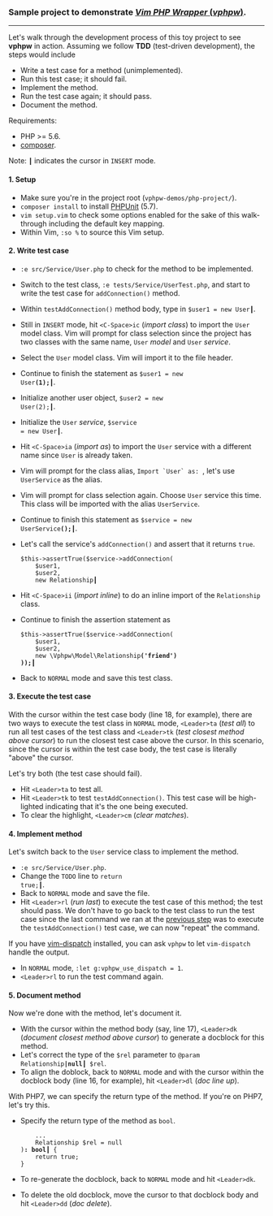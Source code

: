 ### Sample project to demonstrate [*Vim PHP Wrapper* (*vphpw*)](https://github.com/diepm/vim-php-wrapper).

---

Let's walk through the development process of this toy project to see **vphpw**
in action. Assuming we follow **TDD** (test-driven development), the steps would
include

  * Write a test case for a method (unimplemented).
  * Run this test case; it should fail.
  * Implement the method.
  * Run the test case again; it should pass.
  * Document the method.

Requirements:

  * PHP >= 5.6.
  * [composer](https://getcomposer.org/).

Note: <code>&#9475;</code> indicates the cursor in  `INSERT` mode.

#### 1. Setup

* Make sure you're in the project root (`vphpw-demos/php-project/`).
* `composer install` to install [PHPUnit](https://phpunit.de/) (5.7).
* `vim setup.vim` to check some options enabled for the sake of this
  walk-through including the default key mapping.
* Within Vim, `:so %` to source this Vim setup.

#### 2. Write test case

* `:e src/Service/User.php` to check for the method to be implemented.
* Switch to the test class, `:e tests/Service/UserTest.php`, and start to write
  the test case for `addConnection()` method.
* Within `testAddConnection()` method body, type in
  <code>$user1 = new User&#9475;</code>.
* Still in `INSERT` mode, hit `<C-Space>ic` (*import class*) to import the
  `User` model class. Vim will prompt for class selection since the project has
  two classes with the same name, `User` *model* and `User` *service*.
* Select the `User` model class. Vim will import it to the file header.
* Continue to finish the statement as
  <code>$user1 = new User<b>(1);</b>&#9475;</code>.
* Initialize another user object, <code>$user2 = new User(2);&#9475;</code>.
* Initialize the `User` *service*, <code>$service = new User&#9475;</code>.
* Hit `<C-Space>ia` (*import as*) to import the `User` service with a different
  name since `User` is already taken.
* Vim will prompt for the class alias, ``Import `User` as: ``, let's use
  `UserService` as the alias.
* Vim will prompt for class selection again. Choose `User` service this time.
  This class will be imported with the alias `UserService`.
* Continue to finish this statement as
  <code>$service = new UserService<b>();</b>&#9475;</code>.
* Let's call the service's `addConnection()` and assert that it returns `true`.

  <pre><code>$this->assertTrue($service->addConnection(
      $user1,
      $user2,
      new Relationship&#9475;
  </code></pre>

* Hit `<C-Space>ii` (*import inline*) to do an inline import of the
  `Relationship` class.
* Continue to finish the assertion statement as

  <pre><code>$this->assertTrue($service->addConnection(
      $user1,
      $user2,
      new \Vphpw\Model\Relationship<b>('friend')
  ));</b>&#9475;
  </code></pre>

* Back to `NORMAL` mode and save this test class.

#### 3. Execute the test case

With the cursor within the test case body (line 18, for example), there are two
ways to execute the test class in `NORMAL` mode, `<Leader>ta` (*test all*) to
run all test cases of the test class and `<Leader>tk` (*test closest method
above cursor*) to run the closest test case above the cursor. In this scenario,
since the cursor is within the test case body, the test case is literally
"above" the cursor.

Let's try both (the test case should fail).

* Hit `<Leader>ta` to test all.
* Hit `<Leader>tk` to test `testAddConnection()`. This test case will be
  high-lighted indicating that it's the one being executed.
* To clear the highlight, `<Leader>cm` (*clear matches*).

#### 4. Implement method

Let's switch back to the `User` service class to implement the method.

* `:e src/Service/User.php`.
* Change the `TODO` line to <code>return true;&#9475;</code>.
* Back to `NORMAL` mode and save the file.
* Hit `<Leader>rl` (*run last*) to execute the test case of this method; the
  test should pass. We don't have to go back to the test class to run the test
  case since the last command we ran at the
  [previous step](#3-execute-the-test-case) was to execute the
  `testAddConnection()` test case, we can now "repeat" the command.

If you have [vim-dispatch](https://github.com/tpope/vim-dispatch) installed, you
can ask `vphpw` to let `vim-dispatch` handle the output.

* In `NORMAL` mode, `:let g:vphpw_use_dispatch = 1`.
* `<Leader>rl` to run the test command again.

#### 5. Document method

Now we're done with the method, let's document it.

* With the cursor within the method body (say, line 17), `<Leader>dk` (*document
  closest method above cursor*) to generate a docblock for this method.
* Let's correct the type of the `$rel` parameter
  to <code>@param Relationship<b>|null</b>&#9475; $rel</code>.
* To align the doblock, back to `NORMAL` mode and with the cursor within the
  docblock body (line 16, for example), hit `<Leader>dl` (*doc line up*).

With PHP7, we can specify the return type of the method. If you're on PHP7,
let's try this.

* Specify the return type of the method as `bool`.

  <pre><code>    ...
      Relationship $rel = null
  )<b>: bool</b>&#9475; {
      return true;
  }
  </code></pre>

* To re-generate the docblock, back to `NORMAL` mode and hit `<Leader>dk`.
* To delete the old docblock, move the cursor to that docblock body and hit
  `<Leader>dd` (*doc delete*).
